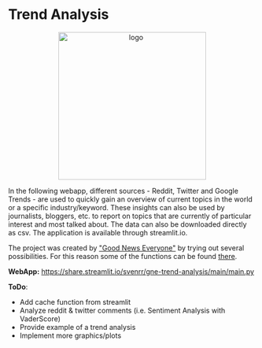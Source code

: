 # Trend Analysis 
<p align="center"><img src="https://assets.website-files.com/5dc3b47ddc6c0c2a1af74ad0/5e18182db827fa0659541754_RGB_Logo_Vertical_Color_Light_Bg-p-1600.png" alt="logo" width="300"/></p>


In the following webapp, different sources - Reddit, Twitter and Google Trends - are used to quickly gain an overview of current topics in the world or a specific industry/keyword. These insights can also be used by journalists, bloggers, etc. to report on topics that are currently of particular interest and most talked about. The data can also be downloaded directly as csv. The application is available through streamlit.io.  

The project was created by ["Good News Everyone"](https://github.com/svenrr/good_news_everyone) by trying out several possibilities. For this reason some of the functions can be found [there](https://share.streamlit.io/svenrr/gne-webapp-streamlit/main/main.py).
 

**WebApp:** https://share.streamlit.io/svenrr/gne-trend-analysis/main/main.py

**ToDo**: 
* Add cache function from streamlit 
* Analyze reddit & twitter comments (i.e. Sentiment Analysis with VaderScore) 
* Provide example of a trend analysis
* Implement more graphics/plots
